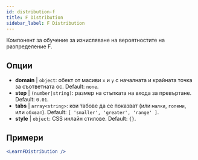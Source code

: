 ```yaml
---
id: distribution-f
title: F Distribution
sidebar_label: F Distribution
---
```


Компонент за обучение за изчисляване на вероятностите на разпределение F.

## Опции

* __domain__ | `object`: обект от масиви `x` и `y` с началната и крайната точка за съответната ос. Default: `none`.
* __step__ | `(number|string)`: размер на стъпката на входа за превъртане. Default: `0.01`.
* __tabs__ | `array<string>`: кои табове да се показват (или `малки`, `големи`, или `обхват`). Default: `[
  'smaller',
  'greater',
  'range'
]`.
* __style__ | `object`: CSS инлайн стилове. Default: `{}`.


## Примери

```jsx live
<LearnFDistribution />
```

